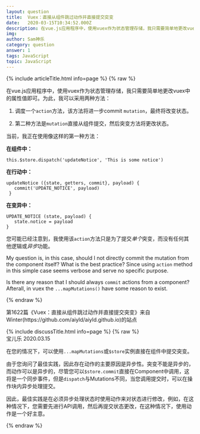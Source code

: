 ```yaml
---
layout: question
title:  Vuex：直接从组件跳过动作并直接提交突变
date:   2020-03-15T10:34:52.000Z
description: 在vue.js应用程序中，使用vuex作为状态管理存储，我只需要简单地更改vuex中的属性值即可。为此，我可以采用两种方法：调度一个action方法...
img: 
author: Sam神乐
category: question
answer: 1
tags: JavaScript
topic: JavaScript
---
```

<div class="article-root">
  <div class="article">
    {% include articleTitle.html info=page %}
    {% raw %}
    <div class="article-content"><p><font style="vertical-align: inherit;"><font style="vertical-align: inherit;">在vue.js应用程序中，使用vuex作为状态管理存储，我只需要简单地更改vuex中的属性值即可。</font><font style="vertical-align: inherit;">为此，我可以采用两种方法：</font></font></p>

<ol>
<li><p><font style="vertical-align: inherit;"><font style="vertical-align: inherit;">调度一个</font></font><code>action</code><font style="vertical-align: inherit;"><font style="vertical-align: inherit;">方法，该方法将进一步commit </font></font><code>mutation</code><font style="vertical-align: inherit;"><font style="vertical-align: inherit;">，最终将改变状态。</font></font></p></li>
<li><p><font style="vertical-align: inherit;"><font style="vertical-align: inherit;">第二种方法是</font></font><code>mutation</code><font style="vertical-align: inherit;"><font style="vertical-align: inherit;">直接从组件</font><font style="vertical-align: inherit;">提交，</font><font style="vertical-align: inherit;">然后突变方法将更改状态。</font></font></p></li>
</ol>

<p><font style="vertical-align: inherit;"><font style="vertical-align: inherit;">当前，我正在使用像这样的第一种方法：</font></font></p>

<p><strong><font style="vertical-align: inherit;"><font style="vertical-align: inherit;">在组件中：</font></font></strong></p>

<p><code>this.$store.dispatch('updateNotice', 'This is some notice')</code></p>

<p><strong><font style="vertical-align: inherit;"><font style="vertical-align: inherit;">在行动中：</font></font></strong></p>

<p><code>updateNotice ({state, getters, commit}, payload) {
   commit('UPDATE_NOTICE', payload)
 }</code></p>

<p><strong><font style="vertical-align: inherit;"><font style="vertical-align: inherit;">在变异中：</font></font></strong></p>

<p><code>UPDATE_NOTICE (state, payload) {
   state.notice = payload
}</code></p>

<p><font style="vertical-align: inherit;"><font style="vertical-align: inherit;">您可能已经注意到，我使用该</font></font><code>action</code><font style="vertical-align: inherit;"><font style="vertical-align: inherit;">方法只是为了提交</font></font><em><font style="vertical-align: inherit;"><font style="vertical-align: inherit;">单个</font></font></em><font style="vertical-align: inherit;"><font style="vertical-align: inherit;">突变，而没有任何其他逻辑或</font></font><em><font style="vertical-align: inherit;"><font style="vertical-align: inherit;">异步</font></font></em><font style="vertical-align: inherit;"><font style="vertical-align: inherit;">功能。</font></font></p>

<p>My question is, in this case, should I not directly commit the mutation from the component itself? What is the best practice? Since using <code>action</code> method in this simple case seems verbose and serve no specific purpose.</p>

<p>Is there any reason that I should always <code>commit</code> actions from a component?
 Afterall, in vuex the <code>...mapMutations()</code> have some reason to exist.</p></div>
    {% endraw %}
  </div>
  <p class="winter_mark">第1622篇《Vuex：直接从组件跳过动作并直接提交突变》来自Winter(https://github.com/aiyld/aiyld.github.io)的站点</p>
  <div class="discuss-wrapper">
    {% include discussTitle.html info=page %}
    {% raw %}
    <div class="discuss-list">
    <div class="discuss-item">
        <div class="discuss-parent">
          <div class="discuss-meta">
            <span class="discuss-user">宝儿乐</span>
            <span class="discuss-time">2020.03.15</span>
          </div>
          <div class="discuss-comment"><p><font style="vertical-align: inherit;"><font style="vertical-align: inherit;">在您的情况下，可以使用</font></font><code>...mapMutations</code><font style="vertical-align: inherit;"><font style="vertical-align: inherit;">或</font></font><code>$store</code><font style="vertical-align: inherit;"><font style="vertical-align: inherit;">实例</font><font style="vertical-align: inherit;">直接在组件中提交突变</font><font style="vertical-align: inherit;">。</font></font></p>

<p><font style="vertical-align: inherit;"><font style="vertical-align: inherit;">由于您询问了最佳实践，因此存在动作的主要原因是异步性。</font><font style="vertical-align: inherit;">突变不能是异步的，而动作可以是异步的，尽管您可以</font></font><code>$store.commit</code><font style="vertical-align: inherit;"><font style="vertical-align: inherit;">直接在Component中</font><font style="vertical-align: inherit;">调用</font><font style="vertical-align: inherit;">，这将是一个同步事件，但是</font></font><code>dispatch</code><font style="vertical-align: inherit;"><font style="vertical-align: inherit;">与Mutations不同</font><font style="vertical-align: inherit;">，当您调用</font><font style="vertical-align: inherit;">提交时，可以在操作块内异步处理提交。</font></font></p>

<p><font style="vertical-align: inherit;"><font style="vertical-align: inherit;">因此，最佳实践是在必须异步处理状态时使用动作来对状态进行修改，例如，在这种情况下，您需要先进行API调用，然后再提交状态更改，在这种情况下，使用动作是一个好主意。</font></font></p></div>
        </div></div>
    </div>
    {% endraw %}
  </div>
<div>
